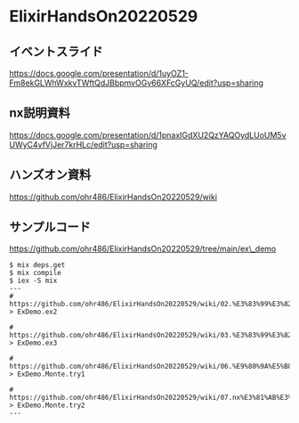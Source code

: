# ElixirHandsOn20220529

## イベントスライド

https://docs.google.com/presentation/d/1uyOZ1-Fm8ekGLWhWxkvTWftQdJBbpmvOGv66XFcGyUQ/edit?usp=sharing

## nx説明資料

https://docs.google.com/presentation/d/1pnaxIGdXU2QzYAQOydLUoUM5vUWyC4vfVjJer7krHLc/edit?usp=sharing

## ハンズオン資料

https://github.com/ohr486/ElixirHandsOn20220529/wiki

## サンプルコード

https://github.com/ohr486/ElixirHandsOn20220529/tree/main/ex\_demo

```
$ mix deps.get
$ mix compile
$ iex -S mix
---
# https://github.com/ohr486/ElixirHandsOn20220529/wiki/02.%E3%83%99%E3%82%AF%E3%83%88%E3%83%AB%E7%94%9F%E6%88%90
> ExDemo.ex2

# https://github.com/ohr486/ElixirHandsOn20220529/wiki/03.%E3%83%99%E3%82%AF%E3%83%88%E3%83%AB%E6%BC%94%E7%AE%97
> ExDemo.ex3

# https://github.com/ohr486/ElixirHandsOn20220529/wiki/06.%E9%80%9A%E5%B8%B8%E3%81%AE%E8%A8%88%E7%AE%97
> ExDemo.Monte.try1

# https://github.com/ohr486/ElixirHandsOn20220529/wiki/07.nx%E3%81%AB%E3%82%88%E3%82%8B%E8%A8%88%E7%AE%97
> ExDemo.Monte.try2
---
```
